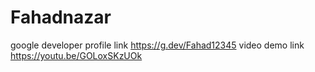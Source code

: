 # Fahadnazar

google developer profile link https://g.dev/Fahad12345
video demo link https://youtu.be/GOLoxSKzUOk
